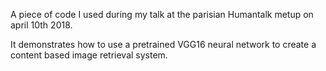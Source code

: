 A piece of code I used during my talk at the parisian Humantalk metup on april 10th 2018.

It demonstrates how to use a pretrained VGG16 neural network to create a content based image retrieval system.
